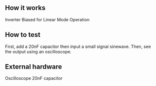 <!---

This file is used to generate your project datasheet. Please fill in the information below and delete any unused
sections.

You can also include images in this folder and reference them in the markdown. Each image must be less than
512 kb in size, and the combined size of all images must be less than 1 MB.
-->

## How it works

Inverter Biased for Linear Mode Operation

## How to test

First, add a 20nF capacitor then input a small signal sinewave. Then, see the output using an oscilloscope.

## External hardware

Oscilloscope 
20nF capacitor
